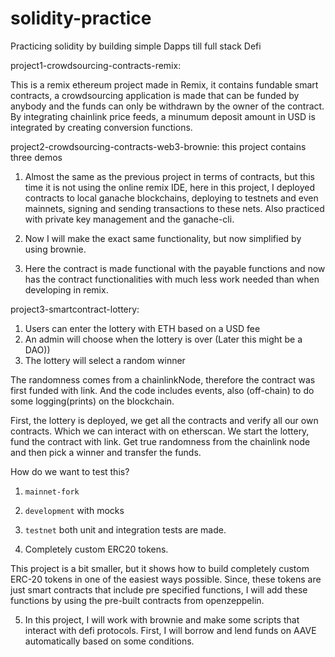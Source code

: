 # solidity-practice

Practicing solidity by building simple Dapps till full stack Defi

project1-crowdsourcing-contracts-remix:

This is a remix ethereum project made in Remix, it contains fundable smart contracts, a crowdsourcing application is made that can be funded by anybody and the funds can only be withdrawn by the owner of the contract.
By integrating chainlink price feeds, a minumum deposit amount in USD is integrated by creating conversion functions.

project2-crowdsourcing-contracts-web3-brownie:
this project contains three demos

1.  Almost the same as the previous project in terms of contracts, but this time it is not using the online remix IDE,
    here in this project, I deployed contracts to local ganache blockchains, deploying to testnets and even mainnets, signing and sending transactions to these nets.
    Also practiced with private key management and the ganache-cli.

2.  Now I will make the exact same functionality, but now simplified by using brownie.

3.  Here the contract is made functional with the payable functions and now has the contract functionalities with much less work needed than when developing in remix.

project3-smartcontract-lottery:

1. Users can enter the lottery with ETH based on a USD fee
2. An admin will choose when the lottery is over (Later this might be a DAO))
3. The lottery will select a random winner

The randomness comes from a chainlinkNode, therefore the contract was first funded with link.
And the code includes events, also (off-chain) to do some logging(prints) on the blockchain.

First, the lottery is deployed, we get all the contracts and verify all our own contracts. Which we can interact with on etherscan.
We start the lottery, fund the contract with link. Get true randomness from the chainlink node and then pick a winner and transfer the funds.

How do we want to test this?

1. `mainnet-fork`
2. `development` with mocks
3. `testnet`
   both unit and integration tests are made.

4. Completely custom ERC20 tokens.

This project is a bit smaller, but it shows how to build completely custom ERC-20 tokens in one of the easiest ways possible. Since, these tokens are just smart contracts that include pre specified functions, I will add these functions by using the pre-built contracts from openzeppelin.

5.  In this project, I will work with brownie and make some scripts that interact with defi protocols. First, I will borrow and lend funds on AAVE automatically based on some conditions.
